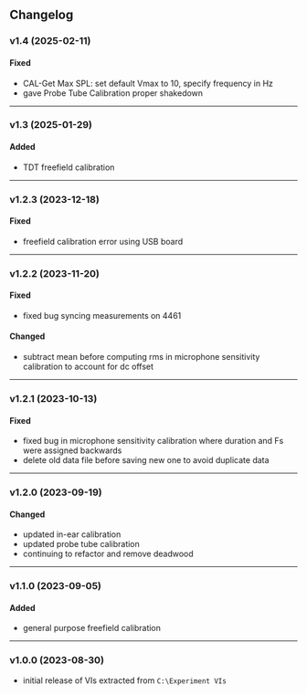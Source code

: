 ## Changelog

### v1.4 (2025-02-11)
#### Fixed
- CAL-Get Max SPL: set default Vmax to 10, specify frequency in Hz
- gave Probe Tube Calibration proper shakedown

---

### v1.3 (2025-01-29)
#### Added
- TDT freefield calibration

---

### v1.2.3 (2023-12-18)
#### Fixed
- freefield calibration error using USB board

---

### v1.2.2 (2023-11-20)
#### Fixed
- fixed bug syncing measurements on 4461
#### Changed
- subtract mean before computing rms in microphone sensitivity calibration to account for dc offset

---

### v1.2.1 (2023-10-13)

#### Fixed
- fixed bug in microphone sensitivity calibration where duration and Fs were assigned backwards
- delete old data file before saving new one to avoid duplicate data

---

### v1.2.0 (2023-09-19)

#### Changed
- updated in-ear calibration
- updated probe tube calibration
- continuing to refactor and remove deadwood

---

### v1.1.0 (2023-09-05)
  
#### Added
- general purpose freefield calibration
  
---

### v1.0.0 (2023-08-30)
  
- initial release of VIs extracted from `C:\Experiment VIs`

